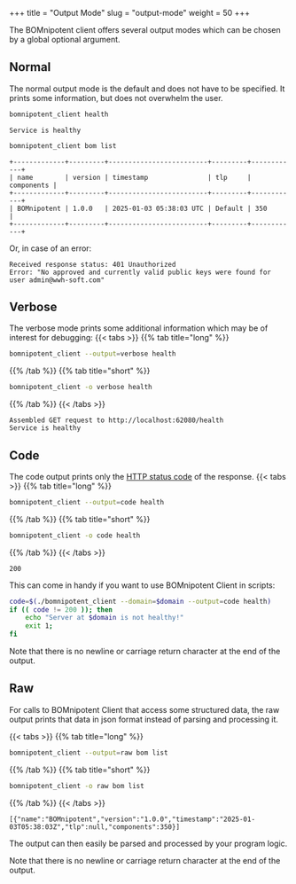 +++
title = "Output Mode"
slug = "output-mode"
weight = 50
+++

The BOMnipotent client offers several output modes which can be chosen by a global optional argument.

## Normal

The normal output mode is the default and does not have to be specified. It prints some information, but does not overwhelm the user.

``` bash
bomnipotent_client health
```
```
Service is healthy
```


``` bash
bomnipotent_client bom list
```
```
+-------------+---------+-------------------------+---------+------------+
| name        | version | timestamp               | tlp     | components |
+-------------+---------+-------------------------+---------+------------+
| BOMnipotent | 1.0.0   | 2025-01-03 05:38:03 UTC | Default | 350        |
+-------------+---------+-------------------------+---------+------------+
```

Or, in case of an error:
```
Received response status: 401 Unauthorized
Error: "No approved and currently valid public keys were found for user admin@wwh-soft.com"
```

## Verbose

The verbose mode prints some additional information which may be of interest for debugging:
{{< tabs >}}
{{% tab title="long" %}}
```bash
bomnipotent_client --output=verbose health
```
{{% /tab %}}
{{% tab title="short" %}}
```bash
bomnipotent_client -o verbose health
```
{{% /tab %}}
{{< /tabs >}}
```
Assembled GET request to http://localhost:62080/health
Service is healthy
```

## Code

The code output prints only the [HTTP status code](https://en.wikipedia.org/wiki/List_of_HTTP_status_codes) of the response.
{{< tabs >}}
{{% tab title="long" %}}
```bash
bomnipotent_client --output=code health
```
{{% /tab %}}
{{% tab title="short" %}}
```bash
bomnipotent_client -o code health
```
{{% /tab %}}
{{< /tabs >}}

```
200
```

This can come in handy if you want to use BOMnipotent Client in scripts:
```bash
code=$(./bomnipotent_client --domain=$domain --output=code health)
if (( code != 200 )); then
    echo "Server at $domain is not healthy!"
    exit 1;
fi
```

Note that there is no newline or carriage return character at the end of the output.

## Raw

For calls to BOMnipotent Client that access some structured data, the raw output prints that data in json format instead of parsing and processing it.

{{< tabs >}}
{{% tab title="long" %}}
```bash
bomnipotent_client --output=raw bom list
```
{{% /tab %}}
{{% tab title="short" %}}
```bash
bomnipotent_client -o raw bom list
```
{{% /tab %}}
{{< /tabs >}}

```
[{"name":"BOMnipotent","version":"1.0.0","timestamp":"2025-01-03T05:38:03Z","tlp":null,"components":350}]
```

The output can then easily be parsed and processed by your program logic.

Note that there is no newline or carriage return character at the end of the output.
